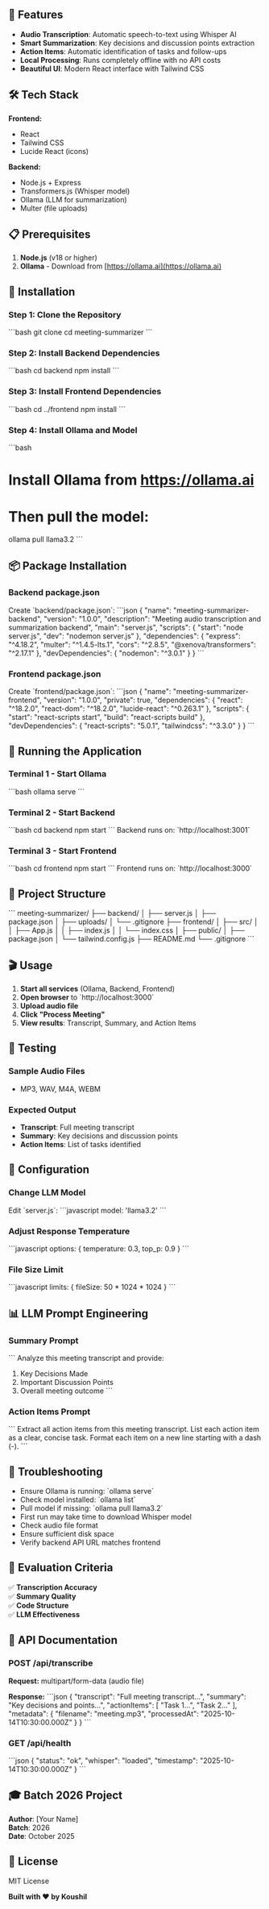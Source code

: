 ## 🎯 Features

- **Audio Transcription**: Automatic speech-to-text using Whisper AI
- **Smart Summarization**: Key decisions and discussion points extraction
- **Action Items**: Automatic identification of tasks and follow-ups
- **Local Processing**: Runs completely offline with no API costs
- **Beautiful UI**: Modern React interface with Tailwind CSS

## 🛠️ Tech Stack

**Frontend:**
- React
- Tailwind CSS
- Lucide React (icons)

**Backend:**
- Node.js + Express
- Transformers.js (Whisper model)
- Ollama (LLM for summarization)
- Multer (file uploads)

## 📋 Prerequisites

1. **Node.js** (v18 or higher)
2. **Ollama** - Download from [https://ollama.ai](https://ollama.ai)

## 🚀 Installation

### Step 1: Clone the Repository
\`\`\`bash
git clone <your-repo-url>
cd meeting-summarizer
\`\`\`

### Step 2: Install Backend Dependencies
\`\`\`bash
cd backend
npm install
\`\`\`

### Step 3: Install Frontend Dependencies
\`\`\`bash
cd ../frontend
npm install
\`\`\`

### Step 4: Install Ollama and Model
\`\`\`bash
# Install Ollama from https://ollama.ai
# Then pull the model:
ollama pull llama3.2
\`\`\`

## 📦 Package Installation

### Backend package.json
Create \`backend/package.json\`:
\`\`\`json
{
  "name": "meeting-summarizer-backend",
  "version": "1.0.0",
  "description": "Meeting audio transcription and summarization backend",
  "main": "server.js",
  "scripts": {
    "start": "node server.js",
    "dev": "nodemon server.js"
  },
  "dependencies": {
    "express": "^4.18.2",
    "multer": "^1.4.5-lts.1",
    "cors": "^2.8.5",
    "@xenova/transformers": "^2.17.1"
  },
  "devDependencies": {
    "nodemon": "^3.0.1"
  }
}
\`\`\`

### Frontend package.json
Create \`frontend/package.json\`:
\`\`\`json
{
  "name": "meeting-summarizer-frontend",
  "version": "1.0.0",
  "private": true,
  "dependencies": {
    "react": "^18.2.0",
    "react-dom": "^18.2.0",
    "lucide-react": "^0.263.1"
  },
  "scripts": {
    "start": "react-scripts start",
    "build": "react-scripts build"
  },
  "devDependencies": {
    "react-scripts": "5.0.1",
    "tailwindcss": "^3.3.0"
  }
}
\`\`\`

## 🏃 Running the Application

### Terminal 1 - Start Ollama
\`\`\`bash
ollama serve
\`\`\`

### Terminal 2 - Start Backend
\`\`\`bash
cd backend
npm start
\`\`\`
Backend runs on: \`http://localhost:3001\`

### Terminal 3 - Start Frontend
\`\`\`bash
cd frontend
npm start
\`\`\`
Frontend runs on: \`http://localhost:3000\`

## 📁 Project Structure

\`\`\`
meeting-summarizer/
├── backend/
│   ├── server.js
│   ├── package.json
│   ├── uploads/
│   └── .gitignore
├── frontend/
│   ├── src/
│   │   ├── App.js
│   │   ├── index.js
│   │   └── index.css
│   ├── public/
│   ├── package.json
│   └── tailwind.config.js
├── README.md
└── .gitignore
\`\`\`

## 🎬 Usage

1. **Start all services** (Ollama, Backend, Frontend)
2. **Open browser** to \`http://localhost:3000\`
3. **Upload audio file**
4. **Click "Process Meeting"**
5. **View results**: Transcript, Summary, and Action Items

## 🧪 Testing

### Sample Audio Files
- MP3, WAV, M4A, WEBM

### Expected Output
- **Transcript**: Full meeting transcript
- **Summary**: Key decisions and discussion points
- **Action Items**: List of tasks identified

## 🔧 Configuration

### Change LLM Model
Edit \`server.js\`:
\`\`\`javascript
model: 'llama3.2'
\`\`\`

### Adjust Response Temperature
\`\`\`javascript
options: {
  temperature: 0.3,
  top_p: 0.9
}
\`\`\`

### File Size Limit
\`\`\`javascript
limits: { fileSize: 50 * 1024 * 1024 }
\`\`\`

## 📊 LLM Prompt Engineering

### Summary Prompt
\`\`\`
Analyze this meeting transcript and provide:
1. Key Decisions Made
2. Important Discussion Points
3. Overall meeting outcome
\`\`\`

### Action Items Prompt
\`\`\`
Extract all action items from this meeting transcript.
List each action item as a clear, concise task.
Format each item on a new line starting with a dash (-).
\`\`\`

## 🐛 Troubleshooting

- Ensure Ollama is running: \`ollama serve\`
- Check model installed: \`ollama list\`
- Pull model if missing: \`ollama pull llama3.2\`
- First run may take time to download Whisper model
- Check audio file format
- Ensure sufficient disk space
- Verify backend API URL matches frontend

## 🎯 Evaluation Criteria

✅ **Transcription Accuracy**  
✅ **Summary Quality**  
✅ **Code Structure**  
✅ **LLM Effectiveness**  

## 📝 API Documentation

### POST /api/transcribe
**Request:** multipart/form-data (audio file)

**Response:**
\`\`\`json
{
  "transcript": "Full meeting transcript...",
  "summary": "Key decisions and points...",
  "actionItems": [
    "Task 1...",
    "Task 2..."
  ],
  "metadata": {
    "filename": "meeting.mp3",
    "processedAt": "2025-10-14T10:30:00.000Z"
  }
}
\`\`\`

### GET /api/health
\`\`\`json
{
  "status": "ok",
  "whisper": "loaded",
  "timestamp": "2025-10-14T10:30:00.000Z"
}
\`\`\`

## 🎓 Batch 2026 Project

**Author**: [Your Name]  
**Batch**: 2026  
**Date**: October 2025

## 📄 License

MIT License

**Built with ❤️ by Koushil**

